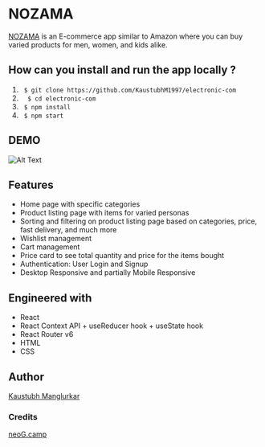# NOZAMA

[NOZAMA](https://nozamaaa.netlify.app/) is an E-commerce app similar to Amazon where you can buy varied products for men, women, and kids alike. 

## How can you install and run the app locally ?

1)  ` $ git clone https://github.com/KaustubhM1997/electronic-com`
2) `  $ cd electronic-com`
3) `  $ npm install `
4) `  $ npm start `

## DEMO

![Alt Text](https://media.giphy.com/media/zxXzX4wkdyF7r228dE/giphy.gif)

## Features
 * Home page with specific categories
 * Product listing page with items for varied personas 
 * Sorting and filtering on product listing page based on categories, price, fast delivery, and much more
 * Wishlist management
 * Cart management
 * Price card to see total quantity and price for the items bought
 * Authentication: User Login and Signup
 * Desktop Responsive and partially Mobile Responsive

## Engineered with

* React
* React Context API + useReducer hook + useState hook
* React Router v6
* HTML
* CSS 

## Author
[Kaustubh Manglurkar](https://kaustubh-m.netlify.app/)

### Credits
[neoG.camp](https://neog.camp/)






